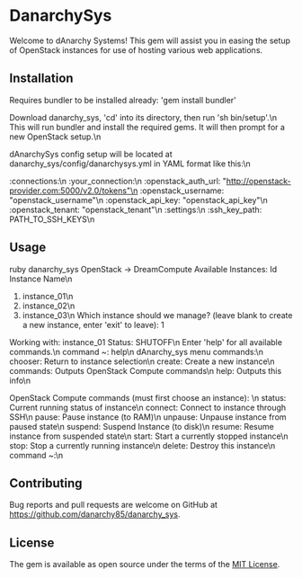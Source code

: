 # DanarchySys

Welcome to dAnarchy Systems! This gem will assist you in easing the setup of OpenStack instances for use of hosting various web applications.

## Installation

Requires bundler to be installed already: 'gem install bundler'

Download danarchy_sys, 'cd' into its directory, then run 'sh bin/setup'.\n
This will run bundler and install the required gems. It will then prompt for a new OpenStack setup.\n

dAnarchySys config setup will be located at danarchy_sys/config/danarchysys.yml in YAML format like this:\n

:connections:\n
  :your_connection:\n
    :openstack_auth_url: "http://openstack-provider.com:5000/v2.0/tokens"\n
    :openstack_username: "openstack_username"\n
    :openstack_api_key: "openstack_api_key"\n
    :openstack_tenant: "openstack_tenant"\n
:settings:\n
  :ssh_key_path: PATH_TO_SSH_KEYS\n


## Usage

ruby danarchy_sys 
OpenStack -> DreamCompute
Available Instances:
Id Instance Name\n
1. instance_01\n
2. instance_02\n          
3. instance_03\n
Which instance should we manage? (leave blank to create a new instance, enter 'exit' to leave): 1

Working with: instance_01	Status: SHUTOFF\n
Enter 'help' for all available commands.\n
command ~: help\n
dAnarchy_sys menu commands:\n
chooser: Return to instance selection\n
create: Create a new instance\n
commands: Outputs OpenStack Compute commands\n
help: Outputs this info\n

OpenStack Compute commands (must first choose an instance): \n
status: Current running status of instance\n
connect: Connect to instance through SSH\n
pause: Pause instance (to RAM)\n
unpause: Unpause instance from paused state\n
suspend: Suspend Instance (to disk)\n
resume: Resume instance from suspended state\n
start: Start a currently stopped instance\n
stop: Stop a currently running instance\n
delete: Destroy this instance\n
command ~:\n


## Contributing

Bug reports and pull requests are welcome on GitHub at https://github.com/danarchy85/danarchy_sys.


## License

The gem is available as open source under the terms of the [MIT License](http://opensource.org/licenses/MIT).

